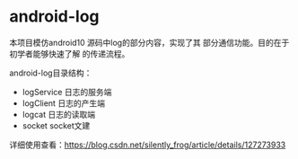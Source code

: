 #  android-log
本项目模仿android10 源码中log的部分内容，实现了其 部分通信功能。目的在于初学者能够快速了解  的传递流程。

android-log目录结构：
- logService 日志的服务端
- logClient  日志的产生端
- logcat   日志的读取端
- socket  socket文建

详细使用查看：https://blog.csdn.net/silently_frog/article/details/127273933
